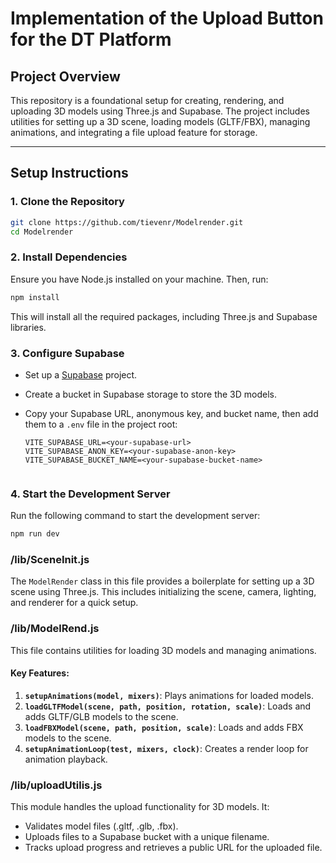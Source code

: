 
# **Implementation of the Upload Button for the DT Platform**

## **Project Overview**

This repository is a foundational setup for creating, rendering, and uploading 3D models using Three.js and Supabase. The project includes utilities for setting up a 3D scene, loading models (GLTF/FBX), managing animations, and integrating a file upload feature for storage.

---

## **Setup Instructions**

### **1. Clone the Repository**

```bash
git clone https://github.com/tievenr/Modelrender.git
cd Modelrender
```

### **2. Install Dependencies**

Ensure you have Node.js installed on your machine. Then, run:

```bash
npm install
```

This will install all the required packages, including Three.js and Supabase libraries.

### **3. Configure Supabase**

- Set up a [Supabase](https://supabase.com) project.
- Create a bucket in Supabase storage to store the 3D models.
- Copy your Supabase URL, anonymous key, and bucket name, then add them to a `.env` file in the project root:

  ```env
  VITE_SUPABASE_URL=<your-supabase-url>
  VITE_SUPABASE_ANON_KEY=<your-supabase-anon-key>
  VITE_SUPABASE_BUCKET_NAME=<your-supabase-bucket-name>


### **4. Start the Development Server**

Run the following command to start the development server:

```bash
npm run dev
```

### **/lib/SceneInit.js**

The `ModelRender` class in this file provides a boilerplate for setting up a 3D scene using Three.js. This includes initializing the scene, camera, lighting, and renderer for a quick setup.

### **/lib/ModelRend.js**

This file contains utilities for loading 3D models and managing animations.

#### Key Features:
1. **`setupAnimations(model, mixers)`**: Plays animations for loaded models.
2. **`loadGLTFModel(scene, path, position, rotation, scale)`**: Loads and adds GLTF/GLB models to the scene.
3. **`loadFBXModel(scene, path, position, scale)`**: Loads and adds FBX models to the scene.
4. **`setupAnimationLoop(test, mixers, clock)`**: Creates a render loop for animation playback.

### **/lib/uploadUtilis.js**

This module handles the upload functionality for 3D models. It:
- Validates model files (.gltf, .glb, .fbx).
- Uploads files to a Supabase bucket with a unique filename.
- Tracks upload progress and retrieves a public URL for the uploaded file.
